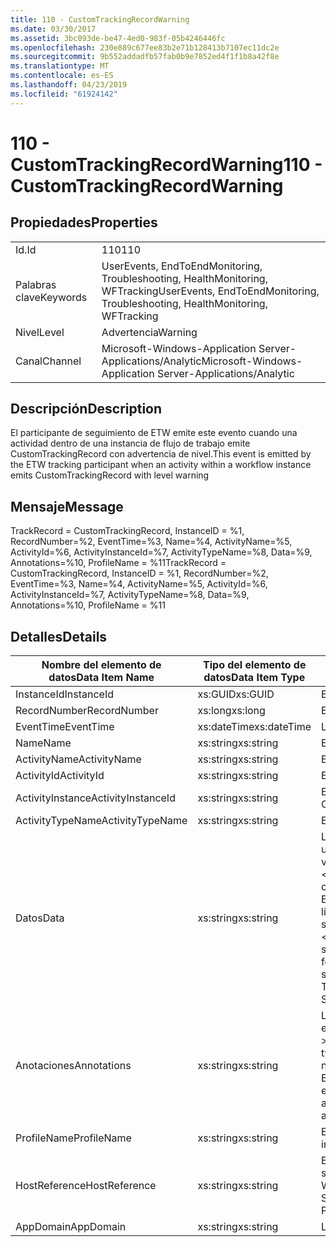 ```yaml
---
title: 110 - CustomTrackingRecordWarning
ms.date: 03/30/2017
ms.assetid: 3bc093de-be47-4ed0-983f-05b4246446fc
ms.openlocfilehash: 230e889c677ee83b2e71b128413b7107ec11dc2e
ms.sourcegitcommit: 9b552addadfb57fab0b9e7852ed4f1f1b8a42f8e
ms.translationtype: MT
ms.contentlocale: es-ES
ms.lasthandoff: 04/23/2019
ms.locfileid: "61924142"
---
```

# <a name="110---customtrackingrecordwarning"></a><span data-ttu-id="0e8ad-102">110 - CustomTrackingRecordWarning</span><span class="sxs-lookup"><span data-stu-id="0e8ad-102">110 - CustomTrackingRecordWarning</span></span>
## <a name="properties"></a><span data-ttu-id="0e8ad-103">Propiedades</span><span class="sxs-lookup"><span data-stu-id="0e8ad-103">Properties</span></span>  
  
|||  
|-|-|  
|<span data-ttu-id="0e8ad-104">Id.</span><span class="sxs-lookup"><span data-stu-id="0e8ad-104">Id</span></span>|<span data-ttu-id="0e8ad-105">110</span><span class="sxs-lookup"><span data-stu-id="0e8ad-105">110</span></span>|  
|<span data-ttu-id="0e8ad-106">Palabras clave</span><span class="sxs-lookup"><span data-stu-id="0e8ad-106">Keywords</span></span>|<span data-ttu-id="0e8ad-107">UserEvents, EndToEndMonitoring, Troubleshooting, HealthMonitoring, WFTracking</span><span class="sxs-lookup"><span data-stu-id="0e8ad-107">UserEvents, EndToEndMonitoring, Troubleshooting, HealthMonitoring, WFTracking</span></span>|  
|<span data-ttu-id="0e8ad-108">Nivel</span><span class="sxs-lookup"><span data-stu-id="0e8ad-108">Level</span></span>|<span data-ttu-id="0e8ad-109">Advertencia</span><span class="sxs-lookup"><span data-stu-id="0e8ad-109">Warning</span></span>|  
|<span data-ttu-id="0e8ad-110">Canal</span><span class="sxs-lookup"><span data-stu-id="0e8ad-110">Channel</span></span>|<span data-ttu-id="0e8ad-111">Microsoft-Windows-Application Server-Applications/Analytic</span><span class="sxs-lookup"><span data-stu-id="0e8ad-111">Microsoft-Windows-Application Server-Applications/Analytic</span></span>|  
  
## <a name="description"></a><span data-ttu-id="0e8ad-112">Descripción</span><span class="sxs-lookup"><span data-stu-id="0e8ad-112">Description</span></span>  
 <span data-ttu-id="0e8ad-113">El participante de seguimiento de ETW emite este evento cuando una actividad dentro de una instancia de flujo de trabajo emite CustomTrackingRecord con advertencia de nivel.</span><span class="sxs-lookup"><span data-stu-id="0e8ad-113">This event is emitted by the ETW tracking participant when an activity within a workflow instance emits CustomTrackingRecord with level warning</span></span>  
  
## <a name="message"></a><span data-ttu-id="0e8ad-114">Mensaje</span><span class="sxs-lookup"><span data-stu-id="0e8ad-114">Message</span></span>  
 <span data-ttu-id="0e8ad-115">TrackRecord = CustomTrackingRecord, InstanceID = %1, RecordNumber=%2, EventTime=%3, Name=%4, ActivityName=%5, ActivityId=%6, ActivityInstanceId=%7, ActivityTypeName=%8, Data=%9, Annotations=%10, ProfileName = %11</span><span class="sxs-lookup"><span data-stu-id="0e8ad-115">TrackRecord = CustomTrackingRecord, InstanceID = %1, RecordNumber=%2, EventTime=%3, Name=%4, ActivityName=%5, ActivityId=%6, ActivityInstanceId=%7, ActivityTypeName=%8, Data=%9, Annotations=%10, ProfileName = %11</span></span>  
  
## <a name="details"></a><span data-ttu-id="0e8ad-116">Detalles</span><span class="sxs-lookup"><span data-stu-id="0e8ad-116">Details</span></span>  
  
|<span data-ttu-id="0e8ad-117">Nombre del elemento de datos</span><span class="sxs-lookup"><span data-stu-id="0e8ad-117">Data Item Name</span></span>|<span data-ttu-id="0e8ad-118">Tipo del elemento de datos</span><span class="sxs-lookup"><span data-stu-id="0e8ad-118">Data Item Type</span></span>|<span data-ttu-id="0e8ad-119">Descripción</span><span class="sxs-lookup"><span data-stu-id="0e8ad-119">Description</span></span>|  
|--------------------|--------------------|-----------------|  
|<span data-ttu-id="0e8ad-120">InstanceId</span><span class="sxs-lookup"><span data-stu-id="0e8ad-120">InstanceId</span></span>|<span data-ttu-id="0e8ad-121">xs:GUID</span><span class="sxs-lookup"><span data-stu-id="0e8ad-121">xs:GUID</span></span>|<span data-ttu-id="0e8ad-122">El id. de instancia del flujo de trabajo.</span><span class="sxs-lookup"><span data-stu-id="0e8ad-122">The instance id for the workflow</span></span>|  
|<span data-ttu-id="0e8ad-123">RecordNumber</span><span class="sxs-lookup"><span data-stu-id="0e8ad-123">RecordNumber</span></span>|<span data-ttu-id="0e8ad-124">xs:long</span><span class="sxs-lookup"><span data-stu-id="0e8ad-124">xs:long</span></span>|<span data-ttu-id="0e8ad-125">El número de secuencia del registro emitido.</span><span class="sxs-lookup"><span data-stu-id="0e8ad-125">The sequence number of the emitted record</span></span>|  
|<span data-ttu-id="0e8ad-126">EventTime</span><span class="sxs-lookup"><span data-stu-id="0e8ad-126">EventTime</span></span>|<span data-ttu-id="0e8ad-127">xs:dateTime</span><span class="sxs-lookup"><span data-stu-id="0e8ad-127">xs:dateTime</span></span>|<span data-ttu-id="0e8ad-128">La hora en UTC cuando se emitió el evento.</span><span class="sxs-lookup"><span data-stu-id="0e8ad-128">The time in UTC when the event was emitted</span></span>|  
|<span data-ttu-id="0e8ad-129">Name</span><span class="sxs-lookup"><span data-stu-id="0e8ad-129">Name</span></span>|<span data-ttu-id="0e8ad-130">xs:string</span><span class="sxs-lookup"><span data-stu-id="0e8ad-130">xs:string</span></span>|<span data-ttu-id="0e8ad-131">El nombre de la clase CustomTrackingRecord.</span><span class="sxs-lookup"><span data-stu-id="0e8ad-131">The name of the CustomTrackingRecord</span></span>|  
|<span data-ttu-id="0e8ad-132">ActivityName</span><span class="sxs-lookup"><span data-stu-id="0e8ad-132">ActivityName</span></span>|<span data-ttu-id="0e8ad-133">xs:string</span><span class="sxs-lookup"><span data-stu-id="0e8ad-133">xs:string</span></span>|<span data-ttu-id="0e8ad-134">El nombre de la actividad que emitió la clase CustomTrackingRecord.</span><span class="sxs-lookup"><span data-stu-id="0e8ad-134">The name of the activity that emitted the CustomTrackingRecord</span></span>|  
|<span data-ttu-id="0e8ad-135">ActivityId</span><span class="sxs-lookup"><span data-stu-id="0e8ad-135">ActivityId</span></span>|<span data-ttu-id="0e8ad-136">xs:string</span><span class="sxs-lookup"><span data-stu-id="0e8ad-136">xs:string</span></span>|<span data-ttu-id="0e8ad-137">El id. de la actividad que emitió la clase CustomTrackingRecord.</span><span class="sxs-lookup"><span data-stu-id="0e8ad-137">The id of the activity that emitted the CustomTrackingRecord</span></span>|  
|<span data-ttu-id="0e8ad-138">ActivityInstance</span><span class="sxs-lookup"><span data-stu-id="0e8ad-138">ActivityInstanceId</span></span>|<span data-ttu-id="0e8ad-139">xs:string</span><span class="sxs-lookup"><span data-stu-id="0e8ad-139">xs:string</span></span>|<span data-ttu-id="0e8ad-140">El id. de instancia de la actividad que emitió la clase CustomTrackingRecord.</span><span class="sxs-lookup"><span data-stu-id="0e8ad-140">The instance id of the activity that emitted the CustomTrackingRecord</span></span>|  
|<span data-ttu-id="0e8ad-141">ActivityTypeName</span><span class="sxs-lookup"><span data-stu-id="0e8ad-141">ActivityTypeName</span></span>|<span data-ttu-id="0e8ad-142">xs:string</span><span class="sxs-lookup"><span data-stu-id="0e8ad-142">xs:string</span></span>|<span data-ttu-id="0e8ad-143">El nombre de la actividad que emitió la clase CustomTrackingRecord.</span><span class="sxs-lookup"><span data-stu-id="0e8ad-143">The name of the activity that emitted the CustomTrackingRecord</span></span>|  
|<span data-ttu-id="0e8ad-144">Datos</span><span class="sxs-lookup"><span data-stu-id="0e8ad-144">Data</span></span>|<span data-ttu-id="0e8ad-145">xs:string</span><span class="sxs-lookup"><span data-stu-id="0e8ad-145">xs:string</span></span>|<span data-ttu-id="0e8ad-146">Los datos a los que se realizó el seguimiento con este evento.</span><span class="sxs-lookup"><span data-stu-id="0e8ad-146">The data that was tracked with this event.</span></span>  <span data-ttu-id="0e8ad-147">Los valores se almacenan en un elemento xml con el formato \<elementos >\< nombre del elemento = "dataName" Type = "> dataValue\</artículo >\</Items >.</span><span class="sxs-lookup"><span data-stu-id="0e8ad-147">The values are stored in an xml element in the format \<items>\< item  name = "dataName" type="System.String">dataValue\</item>\</items>.</span></span>  <span data-ttu-id="0e8ad-148">Si no se realizara el seguimiento de ningún dato, la cadena contendría \<elementos / >.</span><span class="sxs-lookup"><span data-stu-id="0e8ad-148">If no data was tracked then the string contains \<items/>.</span></span> <span data-ttu-id="0e8ad-149">El tamaño del evento ETW está limitado por el tamaño de búfer de ETW o la carga útil máxima para un evento ETW.</span><span class="sxs-lookup"><span data-stu-id="0e8ad-149">The ETW event size is limited by the ETW buffer size or the max payload for an ETW event.</span></span> <span data-ttu-id="0e8ad-150">Si el tamaño del evento supera los límites de ETW, el evento se trunca quitando las anotaciones y reemplazando el valor de datos con \<elementos >... \</Items >.</span><span class="sxs-lookup"><span data-stu-id="0e8ad-150">If the size of the event exceeds the ETW limits, then the event is truncated by dropping the annotations and replacing the data value with \<items>...\</items>.</span></span>  <span data-ttu-id="0e8ad-151">Los tipos siguientes están almacenados como valores posibles ya que los devuelve ToString(); string,char,bool,int,short,long,uint,ushort,ulong,System.Single,float,double,System.Guid,System.DateTimeOffset,System.DateTime.</span><span class="sxs-lookup"><span data-stu-id="0e8ad-151">The following types are stored as their value as returned by ToString(); string,char,bool,int,short,long,uint,ushort,ulong,System.Single,float,double,System.Guid,System.DateTimeOffset,System.DateTime.</span></span>  <span data-ttu-id="0e8ad-152">Todos los demás tipos se serializan con System.Runtime.Serialization.NetDataContractSerializer.</span><span class="sxs-lookup"><span data-stu-id="0e8ad-152">All other types are serialized using System.Runtime.Serialization.NetDataContractSerializer.</span></span>|  
|<span data-ttu-id="0e8ad-153">Anotaciones</span><span class="sxs-lookup"><span data-stu-id="0e8ad-153">Annotations</span></span>|<span data-ttu-id="0e8ad-154">xs:string</span><span class="sxs-lookup"><span data-stu-id="0e8ad-154">xs:string</span></span>|<span data-ttu-id="0e8ad-155">Las anotaciones que se agregaron a este evento.</span><span class="sxs-lookup"><span data-stu-id="0e8ad-155">The annotations that were added to this event.</span></span>  <span data-ttu-id="0e8ad-156">Los valores se almacenan en un elemento xml con el formato \<elementos >\< nombre del elemento = "annotationName" Type = "> annotationValue\</artículo >\</Items >.</span><span class="sxs-lookup"><span data-stu-id="0e8ad-156">The values are stored in an xml element in the format \<items>\< item  name = "annotationName" type="System.String">annotationValue\</item>\</items>.</span></span>  <span data-ttu-id="0e8ad-157">Si se especifica ninguna anotación, la cadena contendría \<elementos / >.</span><span class="sxs-lookup"><span data-stu-id="0e8ad-157">If no annotations are specified then the string contains \<items/>.</span></span> <span data-ttu-id="0e8ad-158">El tamaño del evento ETW está limitado por el tamaño de búfer de ETW o la carga útil máxima para un evento ETW.</span><span class="sxs-lookup"><span data-stu-id="0e8ad-158">The ETW event size is limited by the ETW buffer size or the max payload for an ETW event.</span></span> <span data-ttu-id="0e8ad-159">Si el tamaño del evento supera los límites de ETW, el evento se trunca quitando las anotaciones y reemplazando el valor de anotación con \<elementos >... \</Items >.</span><span class="sxs-lookup"><span data-stu-id="0e8ad-159">If the size of the event exceeds the ETW limits, then the event is truncated by dropping the annotations and replacing the annotation value with \<items>...\</items>.</span></span>|  
|<span data-ttu-id="0e8ad-160">ProfileName</span><span class="sxs-lookup"><span data-stu-id="0e8ad-160">ProfileName</span></span>|<span data-ttu-id="0e8ad-161">xs:string</span><span class="sxs-lookup"><span data-stu-id="0e8ad-161">xs:string</span></span>|<span data-ttu-id="0e8ad-162">El nombre o el perfil de seguimiento que dio como resultado que se emitiera este evento.</span><span class="sxs-lookup"><span data-stu-id="0e8ad-162">The name or the tracking profile that resulted in this event being emitted</span></span>|  
|<span data-ttu-id="0e8ad-163">HostReference</span><span class="sxs-lookup"><span data-stu-id="0e8ad-163">HostReference</span></span>|<span data-ttu-id="0e8ad-164">xs:string</span><span class="sxs-lookup"><span data-stu-id="0e8ad-164">xs:string</span></span>|<span data-ttu-id="0e8ad-165">En el caso de los servicios hospedados en web, este campo identifica de manera única el servicio en la jerarquía web.</span><span class="sxs-lookup"><span data-stu-id="0e8ad-165">For web hosted services, this field uniquely identifies the service in the web hierarchy.</span></span>  <span data-ttu-id="0e8ad-166">Su formato se define como ' ruta de acceso Virtual de sitio Web de nombre de la aplicación&#124;ruta de acceso Virtual del servicio&#124;NombreServicio ' ejemplo: ' Default Web Site/CalculatorApplication&#124;/CalculatorService.svc&#124;CalculatorService'</span><span class="sxs-lookup"><span data-stu-id="0e8ad-166">It's format is defined as 'Web Site Name Application Virtual Path&#124;Service Virtual Path&#124;ServiceName' Example: 'Default Web Site/CalculatorApplication&#124;/CalculatorService.svc&#124;CalculatorService'</span></span>|  
|<span data-ttu-id="0e8ad-167">AppDomain</span><span class="sxs-lookup"><span data-stu-id="0e8ad-167">AppDomain</span></span>|<span data-ttu-id="0e8ad-168">xs:string</span><span class="sxs-lookup"><span data-stu-id="0e8ad-168">xs:string</span></span>|<span data-ttu-id="0e8ad-169">La cadena devuelta por AppDomain.CurrentDomain.FriendlyName.</span><span class="sxs-lookup"><span data-stu-id="0e8ad-169">The string returned by AppDomain.CurrentDomain.FriendlyName.</span></span>|
